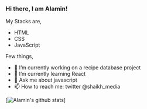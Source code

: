 ### Hi there, I am Alamin!

My Stacks are,
- HTML
- CSS
- JavaScript

Few things,
- 🔭 I’m currently working on a recipe database project
- 🌱 I’m currently learning React
- 💬 Ask me about javascript
- 📫 How to reach me: twitter @shaikh_media

[![Alamin's github stats](https://github-readme-stats.vercel.app/api?username=shaikhmedia)]
